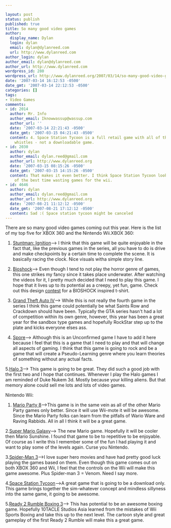 ```yaml
---

layout: post
status: publish
published: true
title: So many good video games
author:
  display_name: Dylan
  login: dylan
  email: dylan@dylanreed.com
  url: http://www.dylanreed.com
author_login: dylan
author_email: dylan@dylanreed.com
author_url: http://www.dylanreed.com
wordpress_id: 280
wordpress_url: http://www.dylanreed.org/2007/03/14/so-many-good-video-games/
date: '2007-03-14 16:12:53 -0500'
date_gmt: '2007-03-14 22:12:53 -0500'
categories: []
tags:
- Video Games
comments:
- id: 2014
  author: Mr. Info
  author_email: Iknowwassup@wassup.com
  author_url: ''
  date: '2007-03-14 22:21:43 -0500'
  date_gmt: '2007-03-15 04:21:43 -0500'
  content: 4. Space Station Tycoon is a full retail game with all of the bells and
    whistles - not a downloadable game.
- id: 2030
  author: dylan
  author_email: dylan.reed@gmail.com
  author_url: http://www.dylanreed.org
  date: '2007-03-15 08:15:26 -0500'
  date_gmt: '2007-03-15 14:15:26 -0500'
  content: That makes it even better. I think Space Station Tycoon looks like one
    of the best time wasting games for the wii.
- id: 4646
  author: dylan
  author_email: dylan.reed@gmail.com
  author_url: http://www.dylanreed.org
  date: '2007-08-21 11:12:12 -0500'
  date_gmt: '2007-08-21 17:12:12 -0500'
  content: Sad :( Space station tycoon might be canceled
---
```


There are so many good video games coming out this year. Here is the list of my top five for XBOX 360 and the Nintendo Wii.XBOX 360:

1. [Stuntman: Ignition][1]--> I think that this game will be quite enjoyable in the fact that, like the previous games in the series, all you have to do is drive and make checkpoints by a certain time to complete the scene. It is basically racing the clock. Nice visuals witha simple story line.

   [1]: http://xbox360.ign.com/objects/804/804431.html

2. [Bioshock][2]--> Even though I tend to not play the horror genre of games, this one strikes my fancy since it takes place underwater. After watching the videos for it, I pretty much decided that I need to play this game. I hope that it lives up to its potential as a creepy, yet fun, game. Check out this design [contest][3] for a BIOSHOCK inspired t-shirt.

   [2]: http://xbox360.ign.com/objects/793/793105.html
   [3]: http://www.threadless.com/loves/bioshock

3. [Grand Theft Auto IV][4]--> While this is not really the fourth game in the series I think this game could potentially be what Saints Row and Crackdown should have been. Typically the GTA series hasn't had a lot of competition within its own genre, however, this year has been a great year for the sandbox type games and hopefully RockStar step up to the plate and kicks everyone elses ass.

   [4]: http://xbox360.ign.com/objects/827/827005.html

4. [Spore][5]--> Although this is an Unconfirmed game I have to add it here because I feel that this is a game that I need to play and that will change all aspects of gaming. I think that this game is going to rock and be a game that will create a Pseudo-Learning genre where you learn theories of something without any actual facts.

   [5]: http://xbox360.ign.com/objects/847/847683.html

5.[Halo 3][6]--> This game is going to be great. They did such a good job with the first two and I hope that continues. Whenever I play the Halo games I am reminded of Duke Nukem 3d. Mostly because your killing aliens. But that memory alone could sell me lots and lots of video games.

   [6]: http://xbox360.ign.com/objects/734/734817.html

Nintendo Wii:

1. [Mario Party 8][7]-->This game is in the same vein as all of the other Mario Party games only better. Since it will use Wii-mote it will be awesome. Since the Mario Party folks can learn from the pitfalls of Wario Ware and Raving Rabbids. All in all I think it will be a great game.

   [7]: http://wii.ign.com/objects/853/853824.html

2.[Super Mario Galaxy][8]--> The new Mario game. Hopefully it will be cooler then Mario Sunshine. I found that game to be to repetitive to be enjoyable. Of course as I write this I remember some of the fun I had playing it and want to play some of the levels again. Curse you Nintendo.

   [8]: http://wii.ign.com/objects/748/748588.html

3.[Spider-Man 3][9]-->I love super hero movies and have had pretty good luck playing the games based on them. Even though this game comes out on both XBOX 360 and Wii, I feel that the controls on the Wii will make this game awesome. Plus Spider-man 3 = Venom. Need I say more.

   [9]: http://wii.ign.com/articles/767/767037p1.html

4.[Space Station Tycoon][10]-->A great game that is going to be a download only. This game brings together the sim-whatever concept and mindless sillyness into the same game, it going to be awesome.

   [10]: http://wii.ign.com/articles/768/768580p1.html

5.[Ready 2 Rumble Boxing 3][11]--> This has potential to be an awesome boxing game. Hopefully 10TACLE Studios Asia learned from the mistakes of Wii Sports Boxing and take this up to the next level. The cartoon style and great gameplay of the first Ready 2 Rumble will make this a great game.

   [11]: http://wii.ign.com/objects/890/890545.html

  

